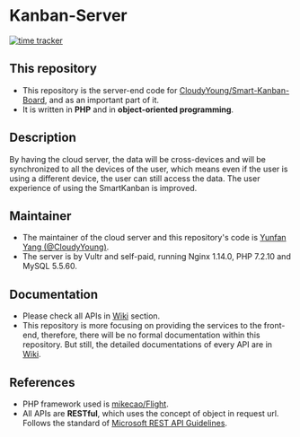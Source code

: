 # Kanban-Server

[![time tracker](https://wakatime.com/badge/github/CloudyYoung/Kanban-Server.svg)](https://wakatime.com/badge/github/CloudyYoung/Kanban-Server)

## This repository
- This repository is the server-end code for [CloudyYoung/Smart-Kanban-Board](https://github.com/CloudyYoung/Smart-Kanban-Board), and as an important part of it.   
- It is written in **PHP** and in **object-oriented programming**.

## Description
By having the cloud server, the data will be cross-devices and will be synchronized to all the devices of the user, which means even if the user is using a different device, the user can still access the data. The user experience of using the SmartKanban is improved.

## Maintainer
- The maintainer of the cloud server and this repository's code is [Yunfan Yang (@CloudyYoung)](https://github.com/CloudyYoung).    
- The server is by Vultr and self-paid, running Nginx 1.14.0, PHP 7.2.10 and MySQL 5.5.60.

## Documentation
- Please check all APIs in [Wiki](https://github.com/CloudyYoung/Kanban-Server/wiki) section.   
- This repository is more focusing on providing the services to the front-end, therefore, there will be no formal documentation within this repository. But still, the detailed documentations of every API are in [Wiki](https://github.com/CloudyYoung/Kanban-Server/wiki).

## References
- PHP framework used is [mikecao/Flight](https://github.com/mikecao/flight).  
- All APIs are **RESTful**, which uses the concept of object in request url. Follows the standard of [Microsoft REST API Guidelines](https://github.com/microsoft/api-guidelines/).
